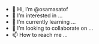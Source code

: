- 👋 Hi, I’m @osamasatof
- 👀 I’m interested in ...
- 🌱 I’m currently learning ...
- 💞️ I’m looking to collaborate on ...
- 📫 How to reach me ...

<!---
osamasatof/osamasatof is a ✨ special ✨ repository because its `README.md` (this file) appears on your GitHub profile.
You can click the Preview link to take a look at your changes.
--->
